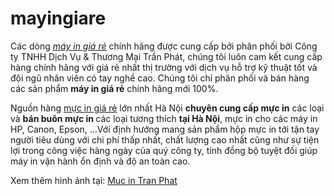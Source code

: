 # mayingiare
Các dòng <em><span style="text-decoration: underline;"><a href="https://mucintranphat.com/san-pham/may-in-gia-re/">máy in giá rẻ</a></span></em> chính hãng được cung cấp bởi phân phối bởi Công ty TNHH Dịch Vụ &amp; Thương Mại Trần Phát, chúng tôi luôn cam kết cung cấp hàng chính hãng với giá rẻ nhất thị trường với dịch vụ hỗ trợ kỹ thuật tốt và đội ngũ nhân viên có tay nghề cao. Chúng tôi chỉ phân phối và bán hàng các sản phẩm <strong>máy in giá rẻ</strong> chính hãng mới 100%.

Nguồn hàng <a href="https://mucintranphat.com">mực in giá rẻ</a></strong> lớn nhất Hà Nội&nbsp;<strong>chuyên cung cấp mực in</strong>&nbsp;các loại và&nbsp;<strong>bán buôn mực in </strong>các loại&nbsp;tương thích&nbsp;<strong>tại Hà Nội</strong>, mực in cho các máy in HP, Canon, Epson, …Với định hướng mang sản phẩm hộp mực in tới tận tay người tiêu dùng với chi phí thấp nhất, chất lượng cao nhất cũng như sự tiện lợi trong công việc hàng ngày của quý công ty, tính đồng bộ tuyệt đối giúp máy in vận hành ổn định và độ an toàn cao.

Xem thêm hình ảnh tại: <a href="https://www.pinterest.com/mucintranphat">Muc in Tran Phat</a>

